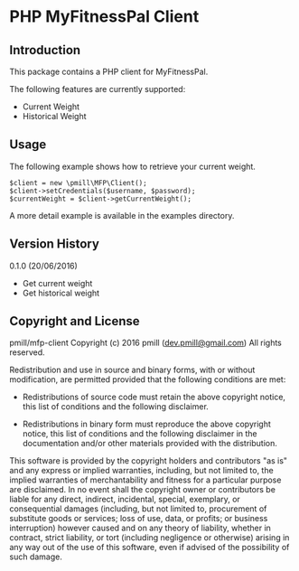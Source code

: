 PHP MyFitnessPal Client
=======================

Introduction
------------

This package contains a PHP client for MyFitnessPal.

The following features are currently supported:

*   Current Weight
*   Historical Weight

Usage
-----

The following example shows how to retrieve your current weight.

    $client = new \pmill\MFP\Client();
    $client->setCredentials($username, $password);
    $currentWeight = $client->getCurrentWeight();

A more detail example is available in the examples directory.


Version History
---------------

0.1.0 (20/06/2016)

*   Get current weight
*   Get historical weight


Copyright and License
---------------------

pmill/mfp-client
Copyright (c) 2016 pmill (dev.pmill@gmail.com) 
All rights reserved.

Redistribution and use in source and binary forms, with or without
modification, are permitted provided that the following conditions are
met:

*   Redistributions of source code must retain the above copyright 
    notice, this list of conditions and the following disclaimer.

*   Redistributions in binary form must reproduce the above copyright
    notice, this list of conditions and the following disclaimer in the
    documentation and/or other materials provided with the 
    distribution.

This software is provided by the copyright holders and contributors "as
is" and any express or implied warranties, including, but not limited
to, the implied warranties of merchantability and fitness for a
particular purpose are disclaimed. In no event shall the copyright owner
or contributors be liable for any direct, indirect, incidental, special,
exemplary, or consequential damages (including, but not limited to,
procurement of substitute goods or services; loss of use, data, or
profits; or business interruption) however caused and on any theory of
liability, whether in contract, strict liability, or tort (including
negligence or otherwise) arising in any way out of the use of this
software, even if advised of the possibility of such damage.
